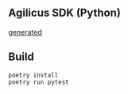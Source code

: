 ## Agilicus SDK (Python)

[generated](agilicus/agilicus_api_README.md)

## Build

```
poetry install
poetry run pytest
```
